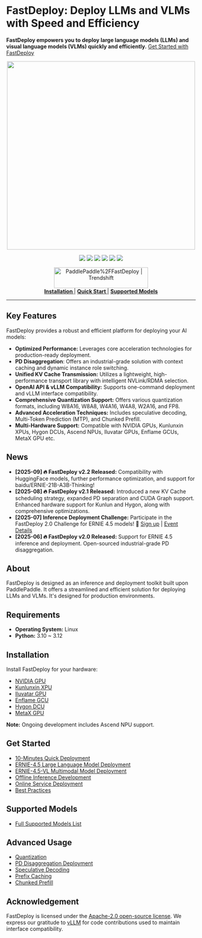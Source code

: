 # FastDeploy: Deploy LLMs and VLMs with Speed and Efficiency

**FastDeploy empowers you to deploy large language models (LLMs) and visual language models (VLMs) quickly and efficiently.**  [Get Started with FastDeploy](https://github.com/PaddlePaddle/FastDeploy)

<p align="center">
  <a href="https://github.com/PaddlePaddle/FastDeploy/releases"><img src="https://github.com/user-attachments/assets/42b0039f-39e3-4279-afda-6d1865dfbffb" width="500"></a>
</p>

<p align="center">
    <a href=""><img src="https://img.shields.io/badge/python-3.10-aff.svg"></a>
    <a href=""><img src="https://img.shields.io/badge/os-linux-pink.svg"></a>
    <a href="https://github.com/PaddlePaddle/FastDeploy/graphs/contributors"><img src="https://img.shields.io/github/contributors/PaddlePaddle/FastDeploy?color=9ea"></a>
    <a href="https://github.com/PaddlePaddle/FastDeploy/commits"><img src="https://img.shields.io/github/commit-activity/m/PaddlePaddle/FastDeploy?color=3af"></a>
    <a href="https://github.com/PaddlePaddle/FastDeploy/issues"><img src="https://img.shields.io/github/issues/PaddlePaddle/FastDeploy?color=9cc"></a>
    <a href="https://github.com/PaddlePaddle/FastDeploy/stargazers"><img src="https://img.shields.io/github/stars/PaddlePaddle/FastDeploy?color=ccf"></a>
</p>

<p align="center">
     <a href="https://trendshift.io/repositories/4046" target="_blank"><img src="https://trendshift.io/api/badge/repositories/4046" alt="PaddlePaddle%2FFastDeploy | Trendshift" style="width: 250px; height: 55px;" width="250" height="55"/></a></br>
    <a href="https://paddlepaddle.github.io/FastDeploy/get_started/installation/nvidia_gpu/"><b> Installation </b></a>
    |
    <a href="https://paddlepaddle.github.io/FastDeploy/get_started/quick_start"><b> Quick Start </b></a>
    |
    <a href="https://paddlepaddle.github.io/FastDeploy/supported_models/"><b> Supported Models </b></a>
</p>

---

## Key Features

FastDeploy provides a robust and efficient platform for deploying your AI models:

*   **Optimized Performance:** Leverages core acceleration technologies for production-ready deployment.
*   **PD Disaggregation**: Offers an industrial-grade solution with context caching and dynamic instance role switching.
*   **Unified KV Cache Transmission:** Utilizes a lightweight, high-performance transport library with intelligent NVLink/RDMA selection.
*   **OpenAI API & vLLM Compatibility:** Supports one-command deployment and vLLM interface compatibility.
*   **Comprehensive Quantization Support:** Offers various quantization formats, including W8A16, W8A8, W4A16, W4A8, W2A16, and FP8.
*   **Advanced Acceleration Techniques:** Includes speculative decoding, Multi-Token Prediction (MTP), and Chunked Prefill.
*   **Multi-Hardware Support:**  Compatible with NVIDIA GPUs, Kunlunxin XPUs, Hygon DCUs, Ascend NPUs, Iluvatar GPUs, Enflame GCUs, MetaX GPU etc.

## News

*   **[2025-09] 🔥 FastDeploy v2.2 Released:** Compatibility with HuggingFace models, further performance optimization, and support for baidu/ERNIE-21B-A3B-Thinking!
*   **[2025-08] 🔥 FastDeploy v2.1 Released:** Introduced a new KV Cache scheduling strategy, expanded PD separation and CUDA Graph support. Enhanced hardware support for Kunlun and Hygon, along with comprehensive optimizations.
*   **[2025-07] Inference Deployment Challenge:** Participate in the FastDeploy 2.0 Challenge for ERNIE 4.5 models! 🎁 [Sign up](https://www.wjx.top/vm/meSsp3L.aspx#) | [Event Details](https://github.com/PaddlePaddle/FastDeploy/discussions/2728)
*   **[2025-06] 🔥 FastDeploy v2.0 Released:** Support for ERNIE 4.5 inference and deployment.  Open-sourced industrial-grade PD disaggregation.

## About

FastDeploy is designed as an inference and deployment toolkit built upon PaddlePaddle. It offers a streamlined and efficient solution for deploying LLMs and VLMs. It's designed for production environments.

## Requirements

*   **Operating System:** Linux
*   **Python:** 3.10 ~ 3.12

## Installation

Install FastDeploy for your hardware:

*   [NVIDIA GPU](./docs/get_started/installation/nvidia_gpu.md)
*   [Kunlunxin XPU](./docs/get_started/installation/kunlunxin_xpu.md)
*   [Iluvatar GPU](./docs/get_started/installation/iluvatar_gpu.md)
*   [Enflame GCU](./docs/get_started/installation/Enflame_gcu.md)
*   [Hygon DCU](./docs/get_started/installation/hygon_dcu.md)
*   [MetaX GPU](./docs/get_started/installation/metax_gpu.md)

**Note:**  Ongoing development includes Ascend NPU support.

## Get Started

*   [10-Minutes Quick Deployment](./docs/get_started/quick_start.md)
*   [ERNIE-4.5 Large Language Model Deployment](./docs/get_started/ernie-4.5.md)
*   [ERNIE-4.5-VL Multimodal Model Deployment](./docs/get_started/ernie-4.5-vl.md)
*   [Offline Inference Development](./docs/offline_inference.md)
*   [Online Service Deployment](./docs/online_serving/README.md)
*   [Best Practices](./docs/best_practices/README.md)

## Supported Models

*   [Full Supported Models List](./docs/supported_models.md)

## Advanced Usage

*   [Quantization](./docs/quantization/README.md)
*   [PD Disaggregation Deployment](./docs/features/disaggregated.md)
*   [Speculative Decoding](./docs/features/speculative_decoding.md)
*   [Prefix Caching](./docs/features/prefix_caching.md)
*   [Chunked Prefill](./docs/features/chunked_prefill.md)

## Acknowledgement

FastDeploy is licensed under the [Apache-2.0 open-source license](./LICENSE).  We express our gratitude to [vLLM](https://github.com/vllm-project/vllm) for code contributions used to maintain interface compatibility.